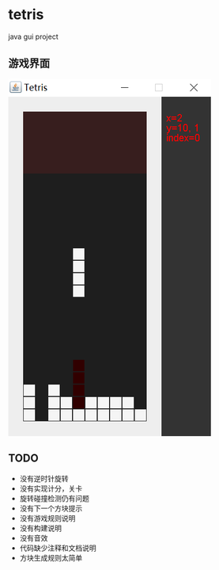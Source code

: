 # tetris
java gui project

## 游戏界面

![snapshot](etc/snapshot.png)

## TODO

* 没有逆时针旋转
* 没有实现计分，关卡
* 旋转碰撞检测仍有问题
* 没有下一个方块提示
* 没有游戏规则说明
* 没有构建说明
* 没有音效
* 代码缺少注释和文档说明
* 方块生成规则太简单

